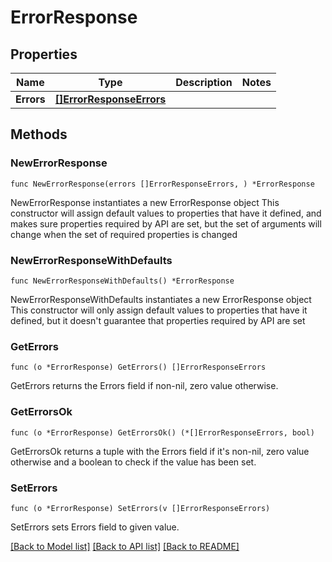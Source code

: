 # ErrorResponse

## Properties

Name | Type | Description | Notes
------------ | ------------- | ------------- | -------------
**Errors** | [**[]ErrorResponseErrors**](ErrorResponseErrors.md) |  | 

## Methods

### NewErrorResponse

`func NewErrorResponse(errors []ErrorResponseErrors, ) *ErrorResponse`

NewErrorResponse instantiates a new ErrorResponse object
This constructor will assign default values to properties that have it defined,
and makes sure properties required by API are set, but the set of arguments
will change when the set of required properties is changed

### NewErrorResponseWithDefaults

`func NewErrorResponseWithDefaults() *ErrorResponse`

NewErrorResponseWithDefaults instantiates a new ErrorResponse object
This constructor will only assign default values to properties that have it defined,
but it doesn't guarantee that properties required by API are set

### GetErrors

`func (o *ErrorResponse) GetErrors() []ErrorResponseErrors`

GetErrors returns the Errors field if non-nil, zero value otherwise.

### GetErrorsOk

`func (o *ErrorResponse) GetErrorsOk() (*[]ErrorResponseErrors, bool)`

GetErrorsOk returns a tuple with the Errors field if it's non-nil, zero value otherwise
and a boolean to check if the value has been set.

### SetErrors

`func (o *ErrorResponse) SetErrors(v []ErrorResponseErrors)`

SetErrors sets Errors field to given value.



[[Back to Model list]](../README.md#documentation-for-models) [[Back to API list]](../README.md#documentation-for-api-endpoints) [[Back to README]](../README.md)


